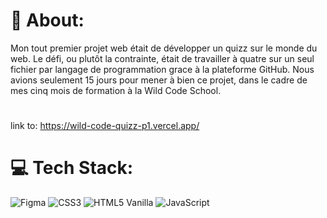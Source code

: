 # 💫 About:

Mon tout premier projet web était de développer un quizz sur le monde du web. Le défi, ou plutôt la contrainte, était de travailler à quatre sur un seul fichier par langage de programmation grace à la plateforme GitHub. Nous avions seulement 15 jours pour mener à bien ce projet, dans le cadre de mes cinq mois de formation à la Wild Code School.

#
link to: https://wild-code-quizz-p1.vercel.app/
#

# 💻 Tech Stack:
![Figma](https://img.shields.io/badge/figma-%23F24E1E.svg?style=flat&logo=figma&logoColor=white) ![CSS3](https://img.shields.io/badge/css3-%231572B6.svg?style=flat&logo=css3&logoColor=white) ![HTML5](https://img.shields.io/badge/html5-%23E34F26.svg?style=flat&logo=html5&logoColor=white) Vanilla ![JavaScript](https://img.shields.io/badge/javascript-%23323330.svg?style=flat&logo=javascript&logoColor=%23F7DF1E) 

